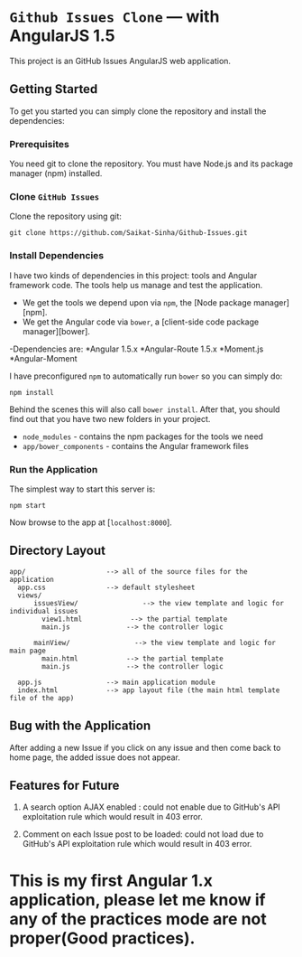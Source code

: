 # `Github Issues Clone` — with AngularJS 1.5

This project is an GitHub Issues AngularJS web application.


## Getting Started

To get you started you can simply clone the repository and install the dependencies:

### Prerequisites

You need git to clone the repository.
You must have Node.js and its package manager (npm) installed.

### Clone `GitHub Issues`

Clone the repository using git:

```
git clone https://github.com/Saikat-Sinha/Github-Issues.git
```


### Install Dependencies

I have two kinds of dependencies in this project: tools and Angular framework code. The tools help
us manage and test the application.

* We get the tools we depend upon via `npm`, the [Node package manager][npm].
* We get the Angular code via `bower`, a [client-side code package manager][bower].

-Dependencies are:
    *Angular 1.5.x
    *Angular-Route 1.5.x
    *Moment.js
    *Angular-Moment



I have preconfigured `npm` to automatically run `bower` so you can simply do:

```
npm install
```

Behind the scenes this will also call `bower install`. After that, you should find out that you have
two new folders in your project.

* `node_modules` - contains the npm packages for the tools we need
* `app/bower_components` - contains the Angular framework files


### Run the Application

 The simplest way to start this server is:

```
npm start
```

Now browse to the app at [`localhost:8000`].


## Directory Layout

```
app/                    --> all of the source files for the application
  app.css               --> default stylesheet
  views/
      issuesView/                --> the view template and logic for individual issues
        view1.html            --> the partial template
        main.js              --> the controller logic

      mainView/                --> the view template and logic for main page
        main.html            --> the partial template
        main.js              --> the controller logic

  app.js                --> main application module
  index.html            --> app layout file (the main html template file of the app)
```

## Bug with the Application

After adding a new Issue if you click on any issue and then come back to home page, the added issue does not appear.

## Features for Future

1. A search option AJAX enabled : could not enable due to GitHub's API exploitation rule which would result in 403 error.

2. Comment on each Issue post to be loaded: could not load due to GitHub's API exploitation rule which would result in 403 error.


# This is my first Angular 1.x application, please let me know if any of the practices mode are not proper(Good practices).